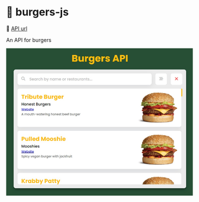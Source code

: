 # 🍔 burgers-js

🔗 [API url](https://my-burger-api.herokuapp.com/burgers)

An API for burgers

![burger](public/images/screen.jpeg)